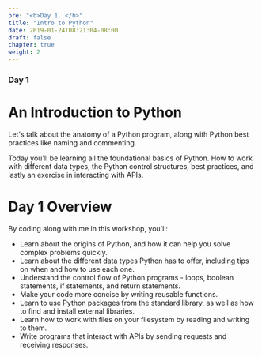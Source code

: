 ```yaml
---
pre: "<b>Day 1. </b>"
title: "Intro to Python"
date: 2019-01-24T08:21:04-08:00
draft: false
chapter: true
weight: 2
---
```


### Day 1

# An Introduction to Python

Let's talk about the anatomy of a Python program, along with Python best practices like naming and commenting.

Today you'll be learning all the foundational basics of Python. How to work with different data types, the Python control structures, best practices, and lastly an exercise in interacting with APIs.

# Day 1 Overview

By coding along with me in this workshop, you'll:

* Learn about the origins of Python, and how it can help you solve complex problems quickly.
* Learn about the different data types Python has to offer, including tips on when and how to use each one.
* Understand the control flow of Python programs - loops, boolean statements, if statements, and return statements.
* Make your code more concise by writing reusable functions.
* Learn to use Python packages from the standard library, as well as how to find and install external libraries.
* Learn how to work with files on your filesystem by reading and writing to them.
* Write programs that interact with APIs by sending requests and receiving responses.
